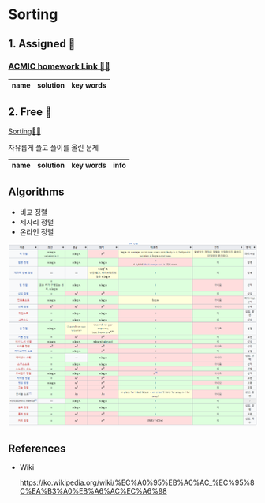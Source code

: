 # Sorting

## 1. Assigned 📌
### [ACMIC homework Link 👨‍💻](https://www.acmicpc.net/group/practice/9719/5)
|name|solution|key words|
|:-:|:-:|:-:|


## 2. Free 🤗
[Sorting👩‍💻](https://www.acmicpc.net/problemset?sort=ac_desc&algo=97)

자유롭게 풀고 풀이를 올린 문제

|name|solution|key words|info|
|:-:|:-:|:-:|:--|

## Algorithms



* 비교 정렬
* 제자리 정렬
* 온라인 정렬



<img src="docs/sort1.png">


## References 

* Wiki
  
  https://ko.wikipedia.org/wiki/%EC%A0%95%EB%A0%AC_%EC%95%8C%EA%B3%A0%EB%A6%AC%EC%A6%98